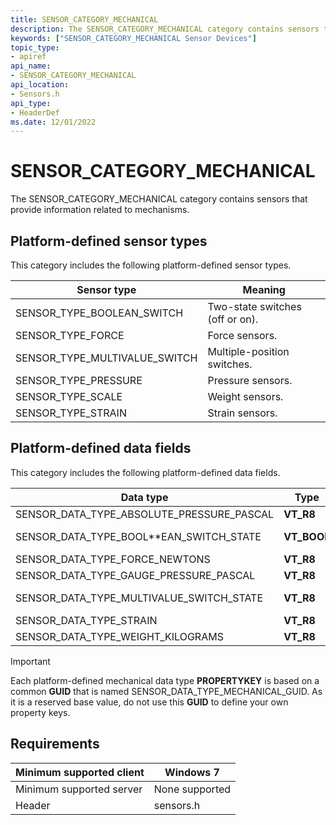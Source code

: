 ```yaml
---
title: SENSOR_CATEGORY_MECHANICAL
description: The SENSOR_CATEGORY_MECHANICAL category contains sensors that provide information related to mechanisms.
keywords: ["SENSOR_CATEGORY_MECHANICAL Sensor Devices"]
topic_type:
- apiref
api_name:
- SENSOR_CATEGORY_MECHANICAL
api_location:
- Sensors.h
api_type:
- HeaderDef
ms.date: 12/01/2022
---
```


# SENSOR_CATEGORY_MECHANICAL

The SENSOR_CATEGORY_MECHANICAL category contains sensors that provide information related to mechanisms.

## Platform-defined sensor types

This category includes the following platform-defined sensor types.

| Sensor type | Meaning |
|---|---|
| SENSOR_TYPE_BOOLEAN_SWITCH | Two-state switches (off or on). |
| SENSOR_TYPE_FORCE | Force sensors. |
| SENSOR_TYPE_MULTIVALUE_SWITCH | Multiple-position switches. |
| SENSOR_TYPE_PRESSURE | Pressure sensors. |
| SENSOR_TYPE_SCALE | Weight sensors. |
| SENSOR_TYPE_STRAIN | Strain sensors. |

## Platform-defined data fields

This category includes the following platform-defined data fields.

| Data type | Type | Meaning |
|---|---|---|
| SENSOR_DATA_TYPE_ABSOLUTE_PRESSURE_PASCAL | **VT_R8** | Absolute pressure, in pascals. |
| SENSOR_DATA_TYPE_BOOL**EAN_SWITCH_STATE | **VT_BOOL** | State field for SENSOR_TYPE_BOOL**EAN_SWITCH. |
| SENSOR_DATA_TYPE_FORCE_NEWTONS | **VT_R8** | Force, in newtons. |
| SENSOR_DATA_TYPE_GAUGE_PRESSURE_PASCAL | **VT_R8** | Relative gauge pressure, in pascals. |
| SENSOR_DATA_TYPE_MULTIVALUE_SWITCH_STATE | **VT_R8** | State field for SENSOR_TYPE_MULTIVALUE_SWITCH. |
| SENSOR_DATA_TYPE_STRAIN | **VT_R8** | Strain. |
| SENSOR_DATA_TYPE_WEIGHT_KILOGRAMS | **VT_R8** | Weight, in kilograms. |

> [!IMPORTANT]
> Each platform-defined mechanical data type **PROPERTYKEY** is based on a common **GUID** that is named SENSOR_DATA_TYPE_MECHANICAL_GUID. As it is a reserved base value, do not use this **GUID** to define your own property keys.

## Requirements

| Minimum supported client | Windows 7 |
|---|---|
| Minimum supported server | None supported |
| Header | sensors.h |
